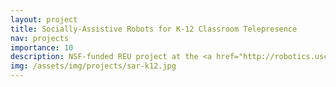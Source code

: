 ```yaml
---
layout: project
title: Socially-Assistive Robots for K-12 Classroom Telepresence
nav: projects
importance: 10
description: NSF-funded REU project at the <a href="http://robotics.usc.edu/interaction" target="_blank">USC Interaction Lab</a>
img: /assets/img/projects/sar-k12.jpg
---
```


<!-- <div class="col mt-4 p-0">
  NMT systems typically consist of two main components: the encoder and the decoder. The encoder takes as input the source language sentence and generates some latent representation for it (e.g., a fixed-size vector). The decoder then takes that latent representation as input and generates a sentence in the target language. The sentence generation is often done in an autoregressive manner (i.e., words are generated one-by-one in a left-to-right manner).
</div>

<h3 class="title mt-4 p-0 text-left">Multilingual Machine Translation</h3> -->